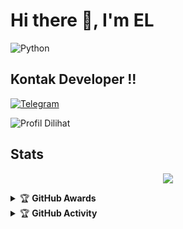 # Hi there 👋, I'm EL


![Python](https://telegra.ph/file/caeb5fdffef27acd787da.jpg)

## Kontak Developer !!
[![Telegram](https://img.shields.io/badge/telegram-1b77FF.svg?style=for-the-badge&logo=telegram)](https://t.me/rautama)


![Profil Dilihat](https://komarev.com/ghpvc/?username=eluserbot&color=blue&style=flat-square&label=Profile+Dilihat)

## Stats 
<p align="center"><a href="https://github.com/eluserbot"><img src="https://github-readme-stats.vercel.app/api?username=eluserbot&show_icons=true&theme=radical"></a></p>


<details>
    <summary>&#127942 <b>GitHub Awards</b></summary><br/>

![Github Trophy](https://github-profile-trophy.vercel.app/?username=eluserbot)

</details>

<details>
    <summary>&#127942 <b>GitHub Activity</b></summary><br/>

![Metrics](https://metrics.lecoq.io/eluserbot?template=classic&repositories.forks=true&languages=1&languages.colors=github&languages.threshold=0%25&config.timezone=Asia%2FJakarta)

</details>
